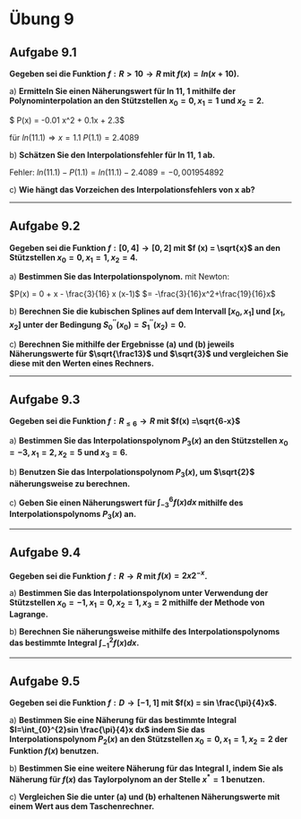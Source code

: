 # Übung 9
## Aufgabe 9.1
**Gegeben sei die Funktion $f : R>10 \rightarrow R$ mit $f(x) = ln(x+10)$.**

a) **Ermitteln Sie einen Näherungswert für ln 11, 1 mithilfe der Polynominterpolation an den Stützstellen $x_0 = 0, x_1 = 1$ und $x_2 = 2$.**

$ P(x) = -0.01 x^2 + 0.1x + 2.3$

für $ln(11.1) \Rightarrow x=1.1$
$P(1.1) = 2.4089$

b) **Schätzen Sie den Interpolationsfehler für ln 11, 1 ab.**

Fehler: $ln(11.1)-P(1.1) = ln(11.1) - 2.4089 = -0,001954892$

c) **Wie hängt das Vorzeichen des Interpolationsfehlers von x ab?**

---
## Aufgabe 9.2
**Gegeben sei die Funktion $f : [0, 4] \rightarrow [0, 2]$ mit $f (x) = \sqrt{x}$ an den Stützstellen $x_0 = 0, x_1 = 1, x_2 = 4$.**

a) **Bestimmen Sie das Interpolationspolynom.**
mit Newton:

$P(x) = 0 + x - \frac{3}{16} x (x-1)$
$= -\frac{3}{16}x^2+\frac{19}{16}x$

b) **Berechnen Sie die kubischen Splines auf dem Intervall $[x_0,x_1]$ und $[x_1, x_2]$ unter der Bedingung $S_0^{′′}(x_0) = S_1^{′′}(x_2) = 0$.**

c) **Berechnen Sie mithilfe der Ergebnisse (a) und (b) jeweils Näherungswerte für $\sqrt{\frac13}$ und $\sqrt{3}$ und vergleichen Sie diese mit den Werten eines Rechners.**

---
## Aufgabe 9.3
**Gegeben sei die Funktion $f : R_{\leq 6} \rightarrow R$ mit $f(x) =\sqrt{6-x}$**

a) **Bestimmen Sie das Interpolationspolynom $P_3(x)$ an den Stützstellen $x_0 =−3,x_1 =2,x_2 =5$ und $x_3 =6$.**

b) **Benutzen Sie das Interpolationspolynom $P_3(x)$, um $\sqrt{2}$ näherungsweise zu berechnen.**

c) **Geben Sie einen Näherungswert für $\int_{-3}^{6}f(x) dx$ mithilfe des Interpolationspolynoms $P_3(x)$ an.**

---
## Aufgabe 9.4
**Gegeben sei die Funktion $f : R \rightarrow R$ mit $f(x) = 2x2^{-x}$.**

a) **Bestimmen Sie das Interpolationspolynom unter Verwendung der Stützstellen $x_0 = −1, x_1 = 0, x_2 = 1 ,x_3 = 2$ mithilfe der Methode von Lagrange.**

b) **Berechnen Sie näherungsweise mithilfe des Interpolationspolynoms das bestimmte Integral $\int_{-1}^{2}f(x) dx$.**

---
## Aufgabe 9.5
**Gegeben sei die Funktion $f : D \rightarrow[−1, 1]$ mit $f(x) = sin \frac{\pi}{4}x$.**

a) **Bestimmen Sie eine Näherung für das bestimmte Integral $I=\int_{0}^{2}sin \frac{\pi}{4}x dx$ indem Sie das Interpolationspolynom $P_2(x)$ an den Stützstellen $x_0 = 0,x_1 = 1 ,x_2 = 2$ der Funktion $f(x)$ benutzen.**

b) **Bestimmen Sie eine weitere Näherung für das Integral I, indem Sie als Näherung für $f(x)$ das Taylorpolynom an der Stelle $x^* = 1$ benutzen.**

c) **Vergleichen Sie die unter (a) und (b) erhaltenen Näherungswerte mit einem Wert aus dem Taschenrechner.**
